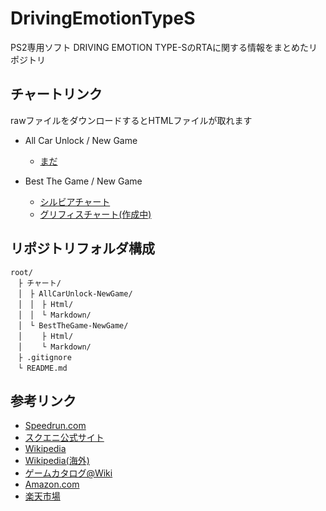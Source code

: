 # DrivingEmotionTypeS
PS2専用ソフト DRIVING EMOTION TYPE-SのRTAに関する情報をまとめたリポジトリ

## チャートリンク

rawファイルをダウンロードするとHTMLファイルが取れます

- All Car Unlock / New Game
  - [まだ](https://www.google.co.jp/ "まだ")

- Best The Game / New Game
  - [シルビアチャート](https://github.com/aster12587/DrivingEmotionTypeS/blob/main/%E3%83%81%E3%83%A3%E3%83%BC%E3%83%88/BestTheGame-NewGame/Html/%E3%82%B7%E3%83%AB%E3%83%93%E3%82%A2%E3%83%81%E3%83%A3%E3%83%BC%E3%83%88.html "シルビアチャート.html")
  - [グリフィスチャート(作成中)](https://www.google.co.jp/ "まだ")

## リポジトリフォルダ構成

``` code
root/
　├ チャート/
　│　├ AllCarUnlock-NewGame/
　│　│　├ Html/
　│　│　└ Markdown/
　│　└ BestTheGame-NewGame/
　│　　 ├ Html/
　│　　 └ Markdown/
　├ .gitignore
　└ README.md
```

## 参考リンク

- [Speedrun.com](https://www.speedrun.com/DRIVING_EMOTION_TYPES)
- [スクエニ公式サイト](https://www.jp.square-enix.com/game/detail/types/<>)
- [Wikipedia](https://ja.wikipedia.org/wiki/DRIVING_EMOTION_TYPE-S)
- [Wikipedia(海外)](https://en.wikipedia.org/wiki/Driving_Emotion_Type-S)
- [ゲームカタログ@Wiki](https://w.atwiki.jp/gcmatome/pages/2812.html)
- [Amazon.com](https://www.amazon.co.jp/%E3%82%B9%E3%82%AF%E3%82%A6%E3%82%A7%E3%82%A2%E3%83%BB%E3%82%A8%E3%83%8B%E3%83%83%E3%82%AF%E3%82%B9-SQUARE-ENIX-DRIVING-EMOTION/dp/B00005OVV3)
- [楽天市場](https://search.rakuten.co.jp/search/mall/DRIVING+EMOTION+TYPE%EF%BC%8DS+PS2/)
